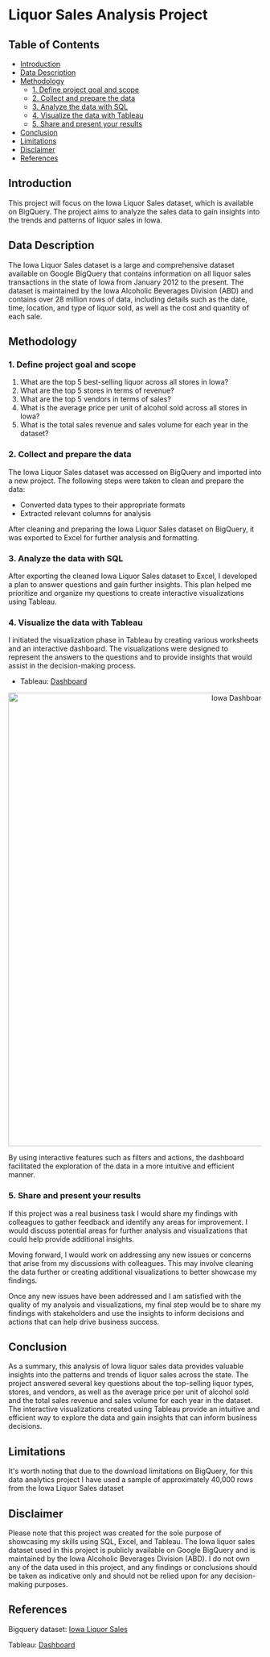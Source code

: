# Liquor Sales Analysis Project

## Table of Contents
- [Introduction](#introduction)
- [Data Description](#data-description)
- [Methodology](#methodology)
  * [1. Define project goal and scope](#1-define-project-goal-and-scope)
  * [2. Collect and prepare the data](#2-collect-and-prepare-the-data)
  * [3. Analyze the data with SQL](#3-analyze-the-data-with-sql)
  * [4. Visualize the data with Tableau](#4-visualize-the-data-with-tableau)
  * [5. Share and present your results](#5-share-and-present-your-results)
- [Conclusion](#conclusion)
- [Limitations](#limitations)
- [Disclaimer](#disclaimer)
- [References](#references)

## Introduction

This project will focus on the Iowa Liquor Sales dataset, which is available on BigQuery. The project aims to analyze the sales data to gain insights into the trends and patterns of liquor sales in Iowa.

## Data Description

The Iowa Liquor Sales dataset is a large and comprehensive dataset available on Google BigQuery that contains information on all liquor sales transactions in the state of Iowa from January 2012 to the present. The dataset is maintained by the Iowa Alcoholic Beverages Division (ABD) and contains over 28 million rows of data, including details such as the date, time, location, and type of liquor sold, as well as the cost and quantity of each sale.

## Methodology

### 1. Define project goal and scope

1.	What are the top 5 best-selling liquor across all stores in Iowa?
2.	What are the top 5 stores in terms of revenue?
3.	What are the top 5 vendors in terms of sales?
4.	What is the average price per unit of alcohol sold across all stores in Iowa?
5.	What is the total sales revenue and sales volume for each year in the dataset?

### 2. Collect and prepare the data

The Iowa Liquor Sales dataset was accessed on BigQuery and imported into a new project. The following steps were taken to clean and prepare the data:

- Converted data types to their appropriate formats
- Extracted relevant columns for analysis

After cleaning and preparing the Iowa Liquor Sales dataset on BigQuery, it was exported to Excel for further analysis and formatting.

### 3. Analyze the data with SQL

After exporting the cleaned Iowa Liquor Sales dataset to Excel, I developed a plan to answer questions and gain further insights. This plan helped me prioritize and organize my questions to create interactive visualizations using Tableau.

### 4. Visualize the data with Tableau

I initiated the visualization phase in Tableau by creating various worksheets and an interactive dashboard. The visualizations were designed to represent the answers to the questions and to provide insights that would assist in the decision-making process.
* Tableau: [Dashboard](https://public.tableau.com/views/IowaSalesAnalysis/Dashboard1?:language=en-US&publish=yes&:display_count=n&:origin=viz_share_link)
<div align="center">
<img src="https://user-images.githubusercontent.com/117879912/231914571-de9de18b-2cfd-41c2-8c8b-8a9da8acda26.png" alt="Iowa Dashboard" width="900" height="900">
</div>

By using interactive features such as filters and actions, the dashboard facilitated the exploration of the data in a more intuitive and efficient manner.

### 5. Share and present your results

If this project was a real business task I would share my findings with colleagues to gather feedback and identify any areas for improvement. I would discuss potential areas for further analysis and visualizations that could help provide additional insights.

Moving forward, I would work on addressing any new issues or concerns that arise from my discussions with colleagues. This may involve cleaning the data further or creating additional visualizations to better showcase my findings.

Once any new issues have been addressed and I am satisfied with the quality of my analysis and visualizations, my final step would be to share my findings with stakeholders and use the insights to inform decisions and actions that can help drive business success.

## Conclusion

As a summary, this analysis of Iowa liquor sales data provides valuable insights into the patterns and trends of liquor sales across the state. The project answered several key questions about the top-selling liquor types, stores, and vendors, as well as the average price per unit of alcohol sold and the total sales revenue and sales volume for each year in the dataset. The interactive visualizations created using Tableau provide an intuitive and efficient way to explore the data and gain insights that can inform business decisions.

## Limitations

It's worth noting that due to the download limitations on BigQuery, for this data analytics project I have used a sample of approximately 40,000 rows from the Iowa Liquor Sales dataset

## Disclaimer

Please note that this project was created for the sole purpose of showcasing my skills using SQL, Excel, and Tableau. The Iowa liquor sales dataset used in this project is publicly available on Google BigQuery and is maintained by the Iowa Alcoholic Beverages Division (ABD). I do not own any of the data used in this project, and any findings or conclusions should be taken as indicative only and should not be relied upon for any decision-making purposes.

## References

Bigquery dataset: [Iowa Liquor Sales](https://console.cloud.google.com/marketplace/product/iowa-department-of-commerce/iowa-liquor-sales?project=project-1-382501&supportedpurview=project)

Tableau: [Dashboard](https://public.tableau.com/views/IowaSalesAnalysis/Dashboard1?:language=en-US&publish=yes&:display_count=n&:origin=viz_share_link)
